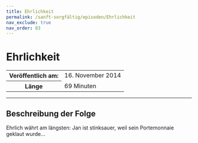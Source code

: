 ```yaml
---
title: Ehrlichkeit
permalink: /sanft-sorgfältig/episoden/Ehrlichkeit
nav_exclude: true
nav_order: 83
---
```


# Ehrlichkeit
<table class="resp-table dcf-table dcf-table-responsive dcf-table-bordered dcf-table-striped dcf-w-100%">
                    <tbody>
                        <tr>
                            <th scope="row">Veröffentlich am:</th>
                            <td data-label="Veröffentlich am:">16. November 2014</td>
                        </tr>
                        <tr>
                            <th scope="row">Länge </th>
                            <td data-label="Länge ">69 Minuten</td>
                        </tr></tbody>
                </table>

***

## Beschreibung der Folge

<div>
Ehrlich währt am längsten: Jan ist stinksauer, weil sein Portemonnaie geklaut wurde...  
</div>

